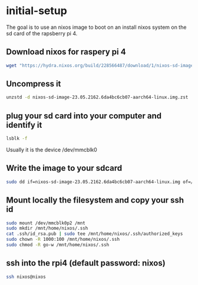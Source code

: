 # initial-setup
The goal is to use an nixos image to boot on an install nixos system on the sd card of the rapsberry pi 4.

## Download nixos for raspery pi 4
``` bash
wget "https://hydra.nixos.org/build/228566487/download/1/nixos-sd-image-23.05.2162.6da4bc6cb07-aarch64-linux.img.zst"
```

## Uncompress it
``` bash
unzstd -d nixos-sd-image-23.05.2162.6da4bc6cb07-aarch64-linux.img.zst
```

## plug your sd card into your computer and identify it
``` bash
lsblk -f
```
Usually it is the device /dev/mmcblk0

## Write the image to your sdcard
``` bash
sudo dd if=nixos-sd-image-23.05.2162.6da4bc6cb07-aarch64-linux.img of=/dev/mmcblk0 bs=4096 conv=fsync status=progress  
```

## Mount locally the filesystem and copy your ssh id
``` bash
sudo mount /dev/mmcblk0p2 /mnt
sudo mkdir /mnt/home/nixos/.ssh
cat .ssh/id_rsa.pub | sudo tee /mnt/home/nixos/.ssh/authorized_keys
sudo chown -R 1000:100 /mnt/home/nixos/.ssh
sudo chmod -R go-w /mnt/home/nixos/.ssh
```

## ssh into the rpi4 (default password: nixos)
``` bash 
ssh nixos@nixos
```

